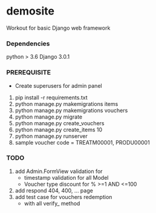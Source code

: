 # demosite
Workout for basic Django web framework

### Dependencies
python > 3.6
Django 3.0.1

### PREREQUISITE
* Create superusers for admin panel
1) pip install -r requirements.txt
2) python manage.py makemigrations items
3) python manage.py makemigrations vouchers
4) python manage.py migrate
5) python manage.py create_vouchers
6) python manage.py create_items 10
7) python manage.py runserver
8) sample voucher code = TREATM00001, PRODU00001

### TODO
1) add Admin.FormView validation for
   * timestamp validation for all Model
   * Voucher type discount for % >=1 AND <=100
2) add respond 404, 400, ... page
3) add test case for vouchers redemption
   * with all verify_ method
